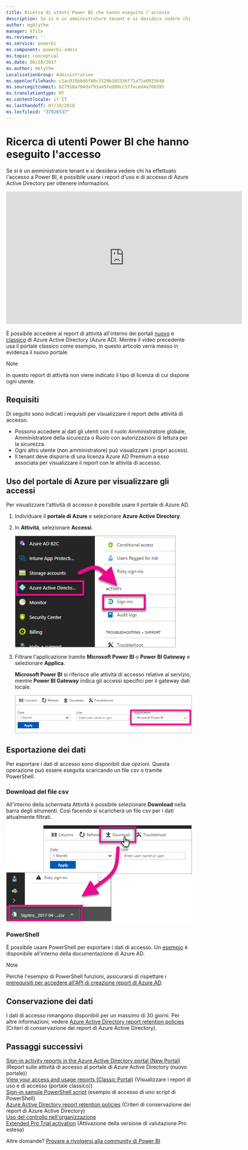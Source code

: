 ```yaml
---
title: Ricerca di utenti Power BI che hanno eseguito l'accesso
description: Se si è un amministratore tenant e si desidera vedere chi ha effettuato l'accesso a Power BI, è possibile usare i report d'uso e di accesso di Azure Active Directory per ottenere informazioni.
author: mgblythe
manager: kfile
ms.reviewer: ''
ms.service: powerbi
ms.component: powerbi-admin
ms.topic: conceptual
ms.date: 08/10/2017
ms.author: mblythe
LocalizationGroup: Administration
ms.openlocfilehash: c1ac019b0d6f80c3129b105336f71a71e0925648
ms.sourcegitcommit: 627918a704da793a45fed00cc57feced4a760395
ms.translationtype: HT
ms.contentlocale: it-IT
ms.lasthandoff: 07/10/2018
ms.locfileid: "37926537"
---
```

# <a name="find-power-bi-users-that-have-signed-in"></a>Ricerca di utenti Power BI che hanno eseguito l'accesso
Se si è un amministratore tenant e si desidera vedere chi ha effettuato l'accesso a Power BI, è possibile usare i report d'uso e di accesso di Azure Active Directory per ottenere informazioni.

<iframe width="640" height="360" src="https://www.youtube.com/embed/1AVgh9w9VM8?showinfo=0" frameborder="0" allowfullscreen></iframe>

È possibile accedere al report di attività all'interno dei portali [nuovo](https://docs.microsoft.com/azure/active-directory/active-directory-reporting-activity-sign-ins) e [classico](https://docs.microsoft.com/azure/active-directory/active-directory-view-access-usage-reports) di Azure Active Directory (Azure AD). Mentre il video precedente usa il portale classico come esempio, in questo articolo verrà messo in evidenza il nuovo portale.

> [!NOTE]
> In questo report di attività non viene indicato il tipo di licenza di cui dispone ogni utente.

## <a name="requirements"></a>Requisiti
Di seguito sono indicati i requisiti per visualizzare il report delle attività di accesso.

* Possono accedere ai dati gli utenti con il ruolo Amministratore globale, Amministratore della sicurezza o Ruolo con autorizzazioni di lettura per la sicurezza.
* Ogni altro utente (non amministratore) può visualizzare i propri accessi.
* Il tenant deve disporre di una licenza Azure AD Premium a esso associata per visualizzare il report con le attività di accesso.

## <a name="using-the-azure-portal-to-view-sign-ins"></a>Uso del portale di Azure per visualizzare gli accessi
Per visualizzare l'attività di accesso è possibile usare il portale di Azure AD.

1. Individuare il **portale di Azure** e selezionare **Azure Active Directory**.
2. In **Attività**, selezionare **Accessi**.
   
    ![](media/service-admin-access-usage/azure-portal-sign-ins.png)
3. Filtrare l'applicazione tramite **Microsoft Power BI** o **Power BI Gateway** e selezionare **Applica**.
   
    **Microsoft Power BI** si riferisce alle attività di accesso relative al servizio, mentre **Power BI Gateway** indica gli accessi specifici per il gateway dati locale.
   
    ![](media/service-admin-access-usage/sign-in-filter.png)

## <a name="export-the-data"></a>Esportazione dei dati
Per esportare i dati di accesso sono disponibili due opzioni. Questa operazione può essere eseguita scaricando un file csv o tramite PowerShell.

### <a name="download-csv"></a>Download del file csv
All'interno della schermata Attività è possibile selezionare **Download** nella barra degli strumenti. Così facendo si scaricherà un file csv per i dati attualmente filtrati.

![](media/service-admin-access-usage/download-sign-in-data-csv.png)

### <a name="powershell"></a>PowerShell
È possibile usare PowerShell per esportare i dati di accesso. Un [esempio](https://docs.microsoft.com/azure/active-directory/active-directory-reporting-api-sign-in-activity-samples#powershell-script) è disponibile all'interno della documentazione di Azure AD.

> [!NOTE]
> Perché l'esempio di PowerShell funzioni, assicurarsi di rispettare i [prerequisiti per accedere all'API di creazione report di Azure AD](https://docs.microsoft.com/azure/active-directory/active-directory-reporting-api-prerequisites).
> 
> 

## <a name="data-retention"></a>Conservazione dei dati
I dati di accesso rimangono disponibili per un massimo di 30 giorni. Per altre informazioni, vedere [Azure Active Directory report retention policies](https://docs.microsoft.com/azure/active-directory/active-directory-reporting-retention) (Criteri di conservazione dei report di Azure Active Directory).

## <a name="next-steps"></a>Passaggi successivi
[Sign-in activity reports in the Azure Active Directory portal (New Portal)](https://docs.microsoft.com/azure/active-directory/active-directory-reporting-activity-sign-ins) (Report sulle attività di accesso al portale di Azure Active Directory (nuovo portale))  
[View your access and usage reports (Classic Portal)](https://docs.microsoft.com/azure/active-directory/active-directory-view-access-usage-reports) (Visualizzare i report di uso e di accesso (portale classico))  
[Sign-in sample PowerShell script](https://docs.microsoft.com/azure/active-directory/active-directory-reporting-api-sign-in-activity-samples#powershell-script) (esempio di accesso di uno script di PowerShell)  
[Azure Active Directory report retention policies](https://docs.microsoft.com/azure/active-directory/active-directory-reporting-retention) (Criteri di conservazione dei report di Azure Active Directory)  
[Uso del controllo nell'organizzazione](service-admin-auditing.md)  
[Extended Pro Trial activation](service-extended-pro-trial.md) (Attivazione della versione di valutazione Pro estesa)

Altre domande? [Provare a rivolgersi alla community di Power BI](https://community.powerbi.com/)

